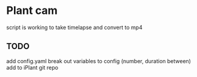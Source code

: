 # Plant cam

script is working to take timelapse and convert to mp4

## TODO

add config.yaml
break out variables to config (number, duration between)
add to iPlant git repo